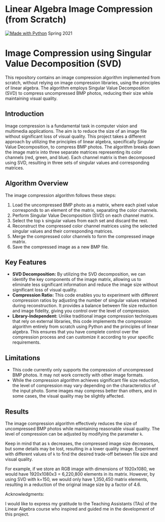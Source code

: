 # Linear Algebra Image Compression (from Scratch)
[![Made with Python](https://img.shields.io/badge/Made%20with-Python-blue.svg)](https://www.python.org/)
Spring 2021

<!--I utilized the principles of linear algebra to compress uncompressed BMP photos. By employing SVD decomposition, I reduced their size entirely from scratch, without relying on image compression libraries.-->

# Image Compression using Singular Value Decomposition (SVD)

This repository contains an image compression algorithm implemented from scratch, without relying on image compression libraries, using the principles of linear algebra. The algorithm employs Singular Value Decomposition (SVD) to compress uncompressed BMP photos, reducing their size while maintaining visual quality.

## Introduction

Image compression is a fundamental task in computer vision and multimedia applications. The aim is to reduce the size of an image file without significant loss of visual quality. This project takes a different approach by utilizing the principles of linear algebra, specifically Singular Value Decomposition, to compress BMP photos. The algorithm breaks down the image matrix into three separate matrices representing its color channels (red, green, and blue). Each channel matrix is then decomposed using SVD, resulting in three sets of singular values and corresponding matrices.

## Algorithm Overview

The image compression algorithm follows these steps:

1. Load the uncompressed BMP photo as a matrix, where each pixel value corresponds to an element of the matrix, separating the color channels.
2. Perform Singular Value Decomposition (SVD) on each channel matrix.
3. Select the top `k` singular values from each set and discard the rest.
4. Reconstruct the compressed color channel matrices using the selected singular values and their corresponding matrices.
5. Merge the compressed color channels to form the compressed image matrix.
6. Save the compressed image as a new BMP file.

## Key Features
- **SVD Decomposition:** By utilizing the SVD decomposition, we can identify the key components of the image matrix, allowing us to eliminate less significant information and reduce the image size without significant loss of visual quality.
- **Compression Ratio:** This code enables you to experiment with different compression ratios by adjusting the number of singular values retained during reconstruction. It provides a balance between file size reduction and image fidelity, giving you control over the level of compression.
- **Library-Independent:** Unlike traditional image compression techniques that rely on external libraries, this code implements the compression algorithm entirely from scratch using Python and the principles of linear algebra. This ensures that you have complete control over the compression process and can customize it according to your specific requirements.

## Limitations
- This code currently only supports the compression of uncompressed BMP photos. It may not work correctly with other image formats.
- While the compression algorithm achieves significant file size reduction, the level of compression may vary depending on the characteristics of the input photo. Some images may compress better than others, and in some cases, the visual quality may be slightly affected.

## Results

The image compression algorithm effectively reduces the size of uncompressed BMP photos while maintaining reasonable visual quality. The level of compression can be adjusted by modifying the parameter `k`.

Keep in mind that as `k` decreases, the compressed image size decreases, but some details may be lost, resulting in a lower quality image. Experiment with different values of `k` to find the desired trade-off between file size and visual quality.

For example, if we store an RGB image with dimensions of 1920x1080, we would have 1920x1080x3 = 6,220,800 elements in its matrix. However, by using SVD with k=150, we would only have 1,350,450 matrix elements, resulting in a reduction of the original image size by a factor of 4.6.

Acknowledgments:

I would like to express my gratitude to the Teaching Assistants (TAs) of the Linear Algebra course who inspired and guided me in the development of this project.
